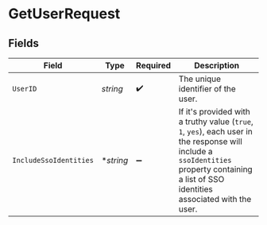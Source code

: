 # GetUserRequest


## Fields

| Field                                                                                                                                                                                      | Type                                                                                                                                                                                       | Required                                                                                                                                                                                   | Description                                                                                                                                                                                |
| ------------------------------------------------------------------------------------------------------------------------------------------------------------------------------------------ | ------------------------------------------------------------------------------------------------------------------------------------------------------------------------------------------ | ------------------------------------------------------------------------------------------------------------------------------------------------------------------------------------------ | ------------------------------------------------------------------------------------------------------------------------------------------------------------------------------------------ |
| `UserID`                                                                                                                                                                                   | *string*                                                                                                                                                                                   | :heavy_check_mark:                                                                                                                                                                         | The unique identifier of the user.                                                                                                                                                         |
| `IncludeSsoIdentities`                                                                                                                                                                     | **string*                                                                                                                                                                                  | :heavy_minus_sign:                                                                                                                                                                         | If it's provided with a truthy value (`true`, `1`, `yes`), each user in the response will include a `ssoIdentities` property containing a list of SSO identities associated with the user. |